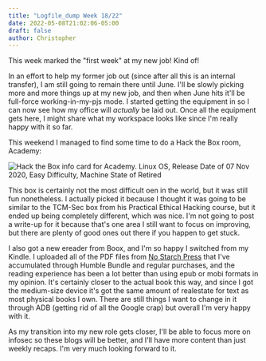 ```yaml
---
title: "Logfile_dump Week 18/22"
date: 2022-05-08T21:02:06-05:00
draft: false
author: Christopher
---
```

This week marked the "first week" at my new job! Kind of!

In an effort to help my former job out (since after all this is an internal transfer), I am still going to remain there until June. I'll be slowly picking more and more things up at my new job, and then when June hits it'll be full-force working-in-my-pjs mode. I started getting the equipment in so I can now see how my office will *actually* be laid out. Once all the equipment gets here, I might share what my workspace looks like since I'm really happy with it so far.

This weekend I managed to find some time to do a Hack the Box room, Academy: 

![Hack the Box info card for Academy. Linux OS, Release Date of 07 Nov 2020, Easy Difficulty, Machine State of Retired](/htbAcademy.png)

This box is certainly not the most difficult oen in the world, but it was still fun nonetheless. I actually picked it because I thought it was going to be similar to the TCM-Sec box from his Practical Ethical Hacking course, but it ended up being completely different, which was nice. I'm not going to post a write-up for it because that's one area I still want to focus on improving, but there are plenty of good ones out there if you happen to get stuck.

I also got a new ereader from Boox, and I'm so happy I switched from my Kindle. I uploaded all of the PDF files from [No Starch Press](https://nostarch.com/) that I've accumulated through Humble Bundle and regular purchases, and the reading experience has been a lot better than using epub or mobi formats in my opinion. It's certainly closer to the actual book this way, and since I got the medium-size device it's got the same amount of realestate for text as most physical books I own. There are still things I want to change in it through ADB (getting rid of all the Google crap) but overall I'm very happy with it.

As my transition into my new role gets closer, I'll be able to focus more on infosec so these blogs will be better, and I'll have more content than just weekly recaps. I'm very much looking forward to it.
